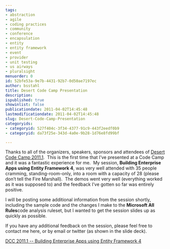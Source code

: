 ```yaml
---
tags:
- abstraction
- agile
- coding practices
- community
- conference
- encapsulation
- entity
- entity framework
- event
- provider
- unit testing
- us airways
- pluralsight
menuorder: 0
id: 52bfe53a-9e7b-4431-92b7-0d50ae7197ec
author: bsstahl
title: Desert Code Camp Presentation
description: 
ispublished: true
showinlist: false
publicationdate: 2011-04-02T14:45:48
lastmodificationdate: 2011-04-02T14:45:48
slug: Desert-Code-Camp-Presentation
categoryids:
- categoryid: 527f404c-3f34-4377-91c9-443f2eedf0b9
- categoryid: da73f25e-343d-4a0e-9b28-1d76e8fd99bf

---
```


Thanks to all of the organizers, speakers, sponsors and attendees of [Desert Code Camp 2011.1](http://apr2011.desertcodecamp.com/).  This is the first time that I’ve presented at a Code Camp and it was a fantastic experience for me.  My session, **Building Enterprise Apps using Entity Framework 4**, was very well attended with 35 people cramming, standing-room-only, into a room with a capacity of 28 (please don’t tell the Fire Marshall).  The demos went very well (everything worked as it was supposed to) and the feedback I’ve gotten so far was entirely positive.

I will be posting some additional information from the session shortly, including the sample code and the changes I make to the **Microsoft All Rules**code analysis ruleset, but I wanted to get the session slides up as quickly as possible.

If you have any additional feedback on the session, please feel free to contact me here, or by email or twitter (as shown in the slide deck).



[DCC 2011.1 -- Building Enterprise Apps using Entity Framework 4](https://docs.google.com/leaf?id=0B6PPrBnxN6VtZmM1NzA0MGEtZDU4Mi00NDUzLThiMTgtYmJlMmI5MmYyNWU3&amp;sort=name&amp;layout=list&amp;num=50)

